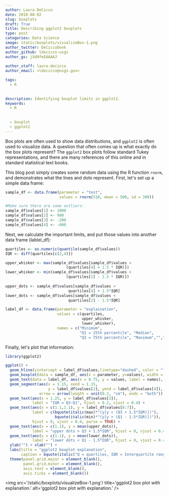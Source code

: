 ```yaml
---
author: Laura DeCicco
date: 2018-08-02
slug: boxplots
draft: True
title: Describing ggplot2 boxplots
type: post
categories: Data Science
image: static/boxplots/visualizeBox-1.png
author_twitter: DeCiccoDonk
author_github: ldecicco-usgs
author_gs: jXd0feEAAAAJ
 
author_staff: laura-decicco
author_email: <ldecicco@usgs.gov>

tags: 
  - R
 
 
description: Identifying boxplot limits in ggplot2.
keywords:
  - R
 
 
  - boxplot
  - ggplot2
---
```

Box plots are often used to show data distributions, and `ggplot2` is often used to visualize data. A question that often comes up is what exactly do the box plots represent? The `ggplot2` box plots follow standard Tukey representations, and there are many references of this online and in standard statistical text books.

This blog post simply creates some random data using the R function `rnorm`, and demonstrates what the lines and dots represent. First, let's set up a simple data frame:

``` r
sample_df <- data.frame(parameter = "test",
                        values = rnorm(510, mean = 500, sd = 300))

#Make sure there are some outliers:
sample_df$values[1] <- 1000
sample_df$values[2] <- 900
sample_df$values[3] <- -200
sample_df$values[4] <- -600
```

Next, we calculate the important limits, and put those values into another data frame (lablel\_df):

``` r
quartiles <- as.numeric(quantile(sample_df$values))
IQR <- diff(quartiles[c(2,4)])

upper_whisker <- max(sample_df$values[sample_df$values <
                           (quartiles[4] + 1.5 * IQR)])
lower_whisker <- min(sample_df$values[sample_df$values >
                           (quartiles[2] - 1.5 * IQR)])
  
upper_dots <- sample_df$values[sample_df$values > 
                            quartiles[4] + 1.5*IQR]
lower_dots <- sample_df$values[sample_df$values < 
                            quartiles[2] - 1.5*IQR]

label_df <- data.frame(parameter = "explaination",
                       values = c(quartiles,
                                  upper_whisker,
                                  lower_whisker),
                       names = c("Minimum", 
                                 "Q1 = 25th percentile", "Median",
                                 "Q3 = 75th percentile", "Maximum","",""))
```

Finally, let's plot that information:

``` r
library(ggplot2)

ggplot() +
  geom_hline(yintercept = label_df$values,linetype="dashed", color = "lightgrey") +
  geom_boxplot(data = sample_df, aes(x = parameter, y=values), width = 0.2) +  theme_bw() +
  geom_text(data = label_df, aes(x = 0.75, y = values, label = names), vjust = 0.4) +
  geom_segment(aes(x = 1.15, xend = 1.15, 
                   y = label_df$values[2], yend = label_df$values[4]),
               arrow = arrow(length = unit(0.2, "cm"), ends = "both")) +
  geom_text(aes(x = 1.25, y = label_df$values[3]), 
            label = "IQR = Q3-Q1", hjust = 0.2, vjust = 0.4) +
  geom_text(aes(x = c(1.1,1.1), y = label_df$values[6:7]), 
            label = c(bquote(italic(max)*"(y[y < (Q3 + 1.5*IQR)])"),
                      bquote(italic(min)*"(y[y > (Q1 - 1.5*IQR)])")), 
            hjust = 0, vjust = 0.4, parse = TRUE) +
  geom_text(aes(x = c(1.1), y = mean(upper_dots)), 
            label = "upper dots > Q3 + 1.5*IQR", hjust = 0, vjust = 0.4) +
  geom_text(aes(x = c(1.1), y = mean(lower_dots)), 
            label = "lower dots < Q1 - 1.5*IQR", hjust = 0, vjust = 0.4) +
  ylab("") + xlab("") + 
  labs(title = "ggplot2 boxplot explanation", 
       caption = bquote(italic("Q = quartiles, IQR = Interquartile range, y = data"))) +
  theme(panel.grid.major = element_blank(),
        panel.grid.minor = element_blank(),
        axis.text = element_blank(),
        axis.ticks = element_blank())
```

<img src='/static/boxplots/visualizeBox-1.png'/ title='ggplot2 box plot with explanation.' alt='ggplot2 box plot with explanation.' />
